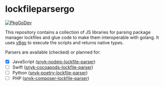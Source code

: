 # lockfileparsergo

[![PkgGoDev](https://pkg.go.dev/badge/github.com/ajvpot/lockfileparsergo)](https://pkg.go.dev/github.com/ajvpot/lockfileparsergo)

This repository contains a collection of JS libraries for parsing package manager lockfiles and glue code to make them
interoperable with golang. It uses [v8go](https://github.com/rogchap/v8go) to execute the scripts and returns native types.

Parsers are available (checked) or planned for:
* [x] JavaScript ([snyk-nodejs-lockfile-parser](https://github.com/snyk/nodejs-lockfile-parser))
* [ ] Swift ([snyk-cocoapods-lockfile-parser](https://github.com/snyk/cocoapods-lockfile-parser))
* [ ] Python ([snyk-poetry-lockfile-parser](https://github.com/snyk/poetry-lockfile-parser))
* [ ] PHP ([snyk-composer-lockfile-parser](https://github.com/snyk/composer-lockfile-parser))